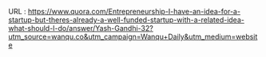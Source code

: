   
  URL : https://www.quora.com/Entrepreneurship-I-have-an-idea-for-a-startup-but-theres-already-a-well-funded-startup-with-a-related-idea-what-should-I-do/answer/Yash-Gandhi-32?utm_source=wanqu.co&utm_campaign=Wanqu+Daily&utm_medium=website